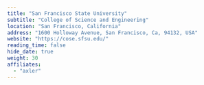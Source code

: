 ```yaml
---
title: "San Francisco State University"
subtitle: "College of Science and Engineering"
location: "San Francisco, California"
address: "1600 Holloway Avenue, San Francisco, Ca, 94132, USA"
website: "https://cose.sfsu.edu/"
reading_time: false
hide_date: true
weight: 30
affiliates:
  - "axler"
---
```


